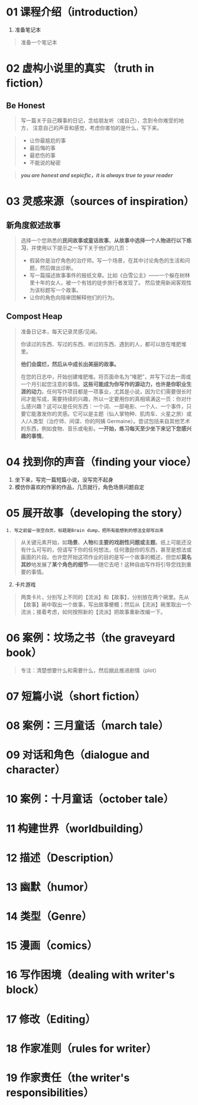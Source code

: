 ﻿# 01 课程介绍（introduction）

1. 准备笔记本

> 准备一个笔记本

# 02 虚构小说里的真实 （truth in fiction）

## Be Honest

> 写一篇关于自己糗事的日记，念给朋友听（或自己），念到令你难受的地方，
> 注意自己的声音和感觉，考虑你害怕的是什么，写下来。

> + 让你最尴尬的事
> + 最后悔的事
> + 最悲伤的事
> + 不能说的秘密

> ***you are honest and sepicfic，it is always true to your reader***

# 03 灵感来源（sources of inspiration）

## 新角度叙述故事

> 选择一个您熟悉的**民间故事或童话故事**。**从故事中选择一个人物进行以下练习**，并使用以下提示之一写下关于他们的几页：
>
> * 假装你是治疗角色的治疗师。写一个场景，在其中讨论角色的生活和问题，然后做出诊断。
> * 写一篇描述故事事件的报纸文章。比如《白雪公主》——一个躲在树林里十年的女人，被一个有钱的徒步旅行者发现了。 然后使用新闻客观性为该标题写一个故事。
> * 让你的角色向陪审团解释他们的行为。

## Compost Heap

> 准备日记本，每天记录灵感/见闻。
>
> 你读过的东西、写过的东西、听过的东西、遇到的人，都可以放在堆肥堆里。
>
> **他们会腐烂，然后从中成长出美丽的故事。**
>
> 在您的日志中，开始创建堆肥堆。将页面命名为“堆肥”，并写下过去一周或一个月引起您注意的事情。**这些可能成为你写作的源动力，也许是你职业生涯的动力**。任何写作项目都是一项事业，尤其是小说，因为它们需要很长时间才能写成，需要持续的兴趣，所以一定要用你的真相填满这一页：你对什么感兴趣？这可以是任何东西：一个词、一部电影、一个人、一个事件，只要它能激发你的灵感。它可以是主题（仙人掌物种、肌肉车、火星之旅）或人/人类型（治疗师、间谍、你的阿姨 Germaine）。尝试包括来自其他艺术的东西，例如食物、音乐或电影。**一开始，练习每天至少坐下来记下您感兴趣的事情**。

# 04 找到你的声音（finding your vioce）

1. 坐下来，写完一篇短篇小说，没写完不起身
2. 模仿你喜欢的作家的作品，几页就行，角色场景问题自定

# 05 展开故事（developing the story）

    1. 写之前留一张空白页，标题是Brain dump，把所有能想到的想法全部写出来

> 从关键元素开始，如**场景**、**人物**和**主要的戏剧性问题或主题**。纸上可能还没有什么可写的，但请写下你的任何想法，任何激励你的东西，甚至是想法或画面的片段。也许您开始这项作业的目的是写一个故事的概述，但您却**莫名其妙**地发展了**某个角色的细节**——随它去吧！这种自由写作将引导您找到重要的事情。

2. 卡片游戏

> 两类卡片，分别写上不同的【流派】和【故事】，分别放在两个碗里。先从【故事】碗中取出一个故事，写出故事梗概；然后从【流派】碗里取出一个流派；接着考虑，如何按照新的【流派】把故事重新改编一下。

# 06 案例：坟场之书（the graveyard book）

> 专注：清楚想要什么和需要什么，然后据此推进剧情（plot）

# 07 短篇小说（short fiction）

# 08 案例：三月童话（march tale）

# 09 对话和角色（dialogue and character）

# 10 案例：十月童话（october tale）

# 11 构建世界（worldbuilding）

# 12 描述（Description）

# 13 幽默（humor）

# 14 类型（Genre）

# 15 漫画（comics）

# 16 写作困境（dealing with writer's block）

# 17 修改（Editing）

# 18 作家准则（rules for writer）

# 19 作家责任（the writer's responsibilities）
